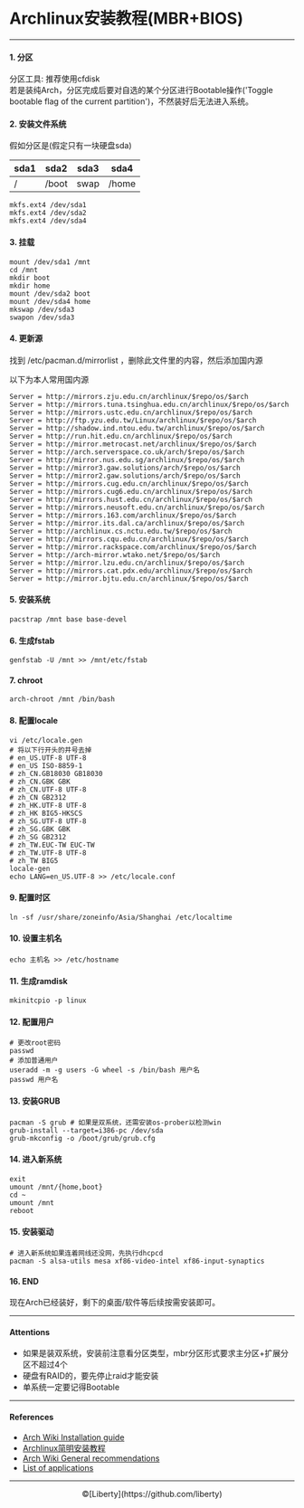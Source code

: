 # Archlinux安装教程(MBR+BIOS)
---

#### 1. 分区
分区工具: 推荐使用cfdisk</br>
若是装纯Arch，分区完成后要对自选的某个分区进行Bootable操作('Toggle bootable flag of the current partition')，不然装好后无法进入系统。
#### 2. 安装文件系统
假如分区是(假定只有一块硬盘sda)

sda1|sda2|sda3|sda4
---|---|---|---
/|/boot|swap|/home
```shell
mkfs.ext4 /dev/sda1
mkfs.ext4 /dev/sda2
mkfs.ext4 /dev/sda4
```
#### 3. 挂载

```shell
mount /dev/sda1 /mnt
cd /mnt
mkdir boot
mkdir home
mount /dev/sda2 boot
mount /dev/sda4 home
mkswap /dev/sda3
swapon /dev/sda3
```
#### 4. 更新源
找到 /etc/pacman.d/mirrorlist ，删除此文件里的内容，然后添加国内源

以下为本人常用国内源
```
Server = http://mirrors.zju.edu.cn/archlinux/$repo/os/$arch
Server = http://mirrors.tuna.tsinghua.edu.cn/archlinux/$repo/os/$arch
Server = http://mirrors.ustc.edu.cn/archlinux/$repo/os/$arch
Server = http://ftp.yzu.edu.tw/Linux/archlinux/$repo/os/$arch
Server = http://shadow.ind.ntou.edu.tw/archlinux/$repo/os/$arch
Server = http://run.hit.edu.cn/archlinux/$repo/os/$arch
Server = http://mirror.metrocast.net/archlinux/$repo/os/$arch
Server = http://arch.serverspace.co.uk/arch/$repo/os/$arch
Server = http://mirror.nus.edu.sg/archlinux/$repo/os/$arch
Server = http://mirror3.gaw.solutions/arch/$repo/os/$arch
Server = http://mirror2.gaw.solutions/arch/$repo/os/$arch
Server = http://mirrors.cug.edu.cn/archlinux/$repo/os/$arch
Server = http://mirrors.cug6.edu.cn/archlinux/$repo/os/$arch
Server = http://mirrors.hust.edu.cn/archlinux/$repo/os/$arch
Server = http://mirrors.neusoft.edu.cn/archlinux/$repo/os/$arch
Server = http://mirrors.163.com/archlinux/$repo/os/$arch
Server = http://mirror.its.dal.ca/archlinux/$repo/os/$arch
Server = http://archlinux.cs.nctu.edu.tw/$repo/os/$arch
Server = http://mirrors.cqu.edu.cn/archlinux/$repo/os/$arch
Server = http://mirror.rackspace.com/archlinux/$repo/os/$arch
Server = http://arch-mirror.wtako.net/$repo/os/$arch
Server = http://mirror.lzu.edu.cn/archlinux/$repo/os/$arch
Server = http://mirrors.cat.pdx.edu/archlinux/$repo/os/$arch
Server = http://mirror.bjtu.edu.cn/archlinux/$repo/os/$arch
```
#### 5. 安装系统
`pacstrap /mnt base base-devel`
#### 6. 生成fstab
`genfstab -U /mnt >> /mnt/etc/fstab`
#### 7. chroot
`arch-chroot /mnt /bin/bash`
#### 8. 配置locale
```
vi /etc/locale.gen
# 将以下行开头的井号去掉
# en_US.UTF-8 UTF-8
# en_US ISO-8859-1
# zh_CN.GB18030 GB18030
# zh_CN.GBK GBK
# zh_CN.UTF-8 UTF-8
# zh_CN GB2312
# zh_HK.UTF-8 UTF-8
# zh_HK BIG5-HKSCS
# zh_SG.UTF-8 UTF-8
# zh_SG.GBK GBK
# zh_SG GB2312
# zh_TW.EUC-TW EUC-TW
# zh_TW.UTF-8 UTF-8
# zh_TW BIG5
locale-gen
echo LANG=en_US.UTF-8 >> /etc/locale.conf
```
#### 9. 配置时区
`ln -sf /usr/share/zoneinfo/Asia/Shanghai /etc/localtime`
#### 10. 设置主机名
`echo 主机名 >> /etc/hostname`
#### 11. 生成ramdisk
`mkinitcpio -p linux`
#### 12. 配置用户
```shell
# 更改root密码
passwd
# 添加普通用户
useradd -m -g users -G wheel -s /bin/bash 用户名
passwd 用户名
```
#### 13. 安装GRUB
```shell
pacman -S grub # 如果是双系统，还需安装os-prober以检测win
grub-install --target=i386-pc /dev/sda
grub-mkconfig -o /boot/grub/grub.cfg
```
#### 14. 进入新系统
```
exit
umount /mnt/{home,boot}
cd ~
umount /mnt
reboot
```
#### 15. 安装驱动
```shell
# 进入新系统如果连着网线还没网，先执行dhcpcd
pacman -S alsa-utils mesa xf86-video-intel xf86-input-synaptics
```
#### 16. END

现在Arch已经装好，剩下的桌面/软件等后续按需安装即可。

---

#### Attentions
* 如果是装双系统，安装前注意看分区类型，mbr分区形式要求主分区+扩展分区不超过4个
* 硬盘有RAID的，要先停止raid才能安装
* 单系统一定要记得Bootable
---

#### References
* [Arch Wiki Installation guide](https://wiki.archlinux.org/index.php/Installation_guide)
* [Archlinux简明安装教程](https://my.oschina.net/codeaxe/blog/127533/?fromerr=7E0KEw31)
* [Arch Wiki General recommendations](https://wiki.archlinux.org/index.php/General_recommendations)
* [List of applications](https://wiki.archlinux.org/index.php/List_of_applications)

---

<p align="center">&copy;[Liberty](https://github.com/liberty)</p>
